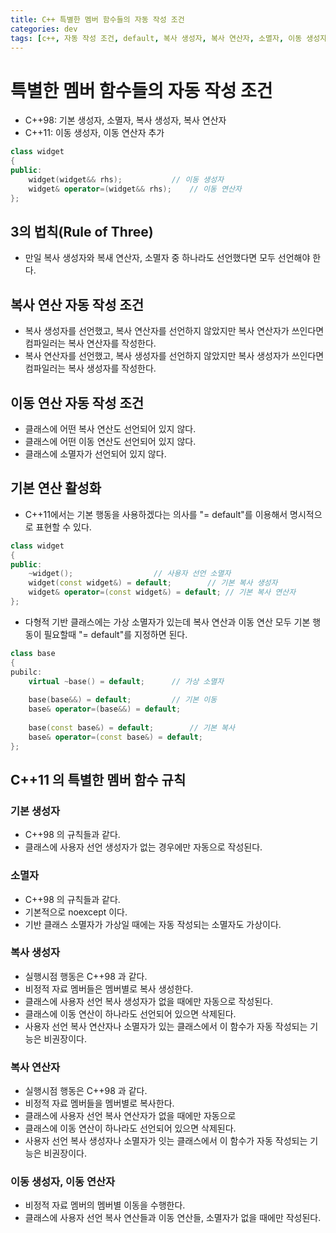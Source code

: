 ```yaml
---
title: C++ 특별한 멤버 함수들의 자동 작성 조건
categories: dev
tags: [c++, 자동 작성 조건, default, 복사 생성자, 복사 연산자, 소멸자, 이동 생성자, 이동 연산자]
---
```


# 특별한 멤버 함수들의 자동 작성 조건
 - C++98: 기본 생성자, 소멸자, 복사 생성자, 복사 연산자
 - C++11: 이동 생성자, 이동 연산자 추가

```c++
class widget
{
public:
	widget(widget&& rhs);			// 이동 생성자
	widget& operator=(widget&& rhs);	// 이동 연산자
};
```

## 3의 법칙(Rule of Three)
 - 만일 복사 생성자와 복새 연산자, 소멸자 중 하나라도 선언했다면 모두 선언해야 한다.

## 복사 연산 자동 작성 조건
 - 복사 생성자를 선언했고, 복사 연산자를 선언하지 않았지만 복사 연산자가 쓰인다면 컴파일러는 복사 연산자를 작성한다. 
 - 복사 연산자를 선언했고, 복사 생성자를 선언하지 않았지만 복사 생성자가 쓰인다면 컴파일러는 복사 생성자를 작성한다.
 
## 이동 연산 자동 작성 조건
 - 클래스에 어떤 복사 연산도 선언되어 있지 않다.
 - 클래스에 어떤 이동 연산도 선언되어 있지 않다.
 - 클래스에 소멸자가 선언되어 있지 않다.
 
## 기본 연산 활성화
 - C++11에서는 기본 행동을 사용하겠다는 의사를 "= default"를 이용해서 명시적으로 표현할 수 있다.
 
```c++
class widget
{
public:
	~widget();					// 사용자 선언 소멸자
	widget(const widget&) = default;		// 기본 복사 생성자
	widget& operator=(const widget&) = default;	// 기본 복사 연산자
};
```

 - 다형적 기반 클래스에는 가상 소멸자가 있는데 복사 연산과 이동 연산 모두 기본 행동이 필요할때 "= default"를 지정하면 된다.
 
```c++
class base
{
pubilc:
	virtual ~base() = default;		// 가상 소멸자
	
	base(base&&) = default;			// 기본 이동
	base& operator=(base&&) = default;
	
	base(const base&) = default;		// 기본 복사
	base& operator=(const base&) = default;	
};
```

## C++11 의 특별한 멤버 함수 규칙

### 기본 생성자
 - C++98 의 규칙들과 같다. 
 - 클래스에 사용자 선언 생성자가 없는 경우에만 자동으로 작성된다.
 
### 소멸자
 - C++98 의 규칙들과 같다.
 - 기본적으로 noexcept 이다. 
 - 기반 클래스 소멸자가 가상일 때에는 자동 작성되는 소멸자도 가상이다.
 
### 복사 생성자
 - 실행시점 행동은 C++98 과 같다.
 - 비정적 자료 멤버들은 멤버별로 복사 생성한다.
 - 클래스에 사용자 선언 복사 생성자가 없을 때에만 자동으로 작성된다.
 - 클래스에 이동 연산이 하나라도 선언되어 있으면 삭제된다.
 - 사용자 선언 복사 연산자나 소멸자가 있는 클래스에서 이 함수가 자동 작성되는 기능은 비권장이다.

### 복사 연산자
 - 실행시점 행동은 C++98 과 같다.
 - 비정적 자료 멤버들을 멤버별로 복사한다.
 - 클래스에 사용자 선언 복사 연산자가 없을 때에만 자동으로  
 - 클래스에 이동 연산이 하나라도 선언되어 있으면 삭제된다.
 - 사용자 선언 복사 생성자나 소멸자가 잇는 클래스에서 이 함수가 자동 작성되는 기능은 비권장이다.
 
### 이동 생성자, 이동 연산자
 - 비정적 자료 멤버의 멤버별 이동을 수행한다.
 - 클래스에 사용자 선언 복사 연산들과 이동 연산들, 소멸자가 없을 때에만 작성된다.
